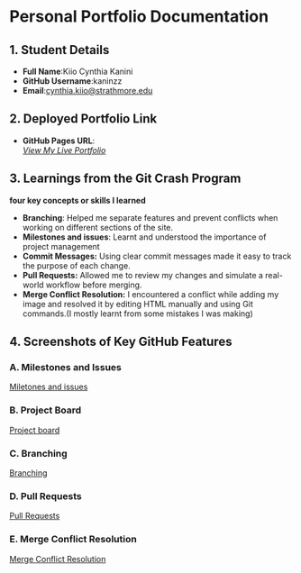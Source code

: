 # Personal Portfolio Documentation

## 1. Student Details

- **Full Name**:Kiio Cynthia Kanini
- **GitHub Username**:kaninzz
- **Email**:cynthia.kiio@strathmore.edu

## 2. Deployed Portfolio Link

- **GitHub Pages URL**:  
   _[View My Live Portfolio](https://is-project-4th-year.github.io/build-your-portfolio-github-workflow-essentials-Kaninzz/)_

## 3. Learnings from the Git Crash Program

 **four key concepts or skills I learned** 

- **Branching**: Helped me separate features and prevent conflicts when working on different sections of the site.
- **Milestones and issues**: Learnt and understood the importance of project management
- **Commit Messages:** Using clear commit messages made it easy to track the purpose of each change.
- **Pull Requests:** Allowed me to review my changes and simulate a real-world workflow before merging.
- **Merge Conflict Resolution:** I encountered a conflict while adding my image and resolved it by editing HTML manually and using Git commands.(I mostly learnt from some mistakes I was making)

## 4. Screenshots of Key GitHub Features

### A. Milestones and Issues

[Miletones and issues](path/to/your/image.png)

### B. Project Board

[Project board](path/to/your/image.png)

### C. Branching

[Branching](path/to/your/image.png)

### D. Pull Requests

[Pull Requests](path/to/your/image.png)

### E. Merge Conflict Resolution

[Merge Conflict Resolution](images/pullrequest.png)
